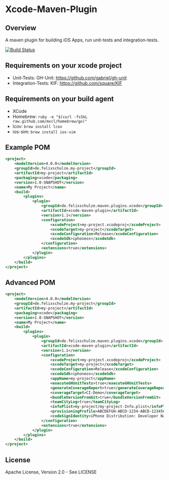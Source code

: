 # Xcode-Maven-Plugin

## Overview
A maven plugin for building iOS Apps, run unit-tests and integration-tests.

[![Build Status](https://secure.travis-ci.org/x2on/xcode-maven-plugin.png)](http://travis-ci.org/x2on/xcode-maven-plugin)

## Requirements on your xcode project

- Unit-Tests: GH-Unit: https://github.com/gabriel/gh-unit
- Integration-Tests: KIF: https://github.com/square/KIF

## Requirements on your build agent

- XCode
- Homebrew: ```ruby -e "$(curl -fsSkL raw.github.com/mxcl/homebrew/go)"```
- lcov: ```brew install lcov```
- ios-sim: ```brew install ios-sim```

## Example POM
```xml
<project>
    <modelVersion>4.0.0</modelVersion>
    <groupId>de.felixschulze.my-project</groupId>
    <artifactId>my-project</artifactId>
    <packaging>xcode</packaging>
    <version>1.0-SNAPSHOT</version>
    <name>My Project</name>
    <build>
        <plugins>
            <plugin>
                <groupId>de.felixschulze.maven.plugins.xcode</groupId>
                <artifactId>xcode-maven-plugin</artifactId>
                <version>1.1</version>
                <configuration>
                    <xcodeProject>my-project.xcodeproj</xcodeProject>
                    <xcodeTarget>my-project</xcodeTarget>
                    <xcodeConfiguration>Release</xcodeConfiguration>
                    <xcodeSdk>iphoneos</xcodeSdk>
                </configuration>
                <extensions>true</extensions>
            </plugin>
        </plugins>
    </build>
</project>
```

## Advanced POM
```xml
<project>
    <modelVersion>4.0.0</modelVersion>
    <groupId>de.felixschulze.my-project</groupId>
    <artifactId>my-project</artifactId>
    <packaging>xcode</packaging>
    <version>1.0-SNAPSHOT</version>
    <name>My Project</name>
    <build>
        <plugins>
            <plugin>
                <groupId>de.felixschulze.maven.plugins.xcode</groupId>
                <artifactId>xcode-maven-plugin</artifactId>
                <version>1.1</version>
                <configuration>
                    <xcodeProject>my-project.xcodeproj</xcodeProject>
                    <xcodeTarget>my-project</xcodeTarget>
                    <xcodeConfiguration>Release</xcodeConfiguration>
                    <xcodeSdk>iphoneos</xcodeSdk>
                    <appName>my-project</appName>
                    <executeGHUnitTests>true</executeGHUnitTests>
                    <generateCoverageReport>true</generateCoverageReport>
                    <coverageTarget>CI-Demo</coverageTarget>
                    <bundleVersionFromGit>true</bundleVersionFromGit>
                    <teamCityLog>true</teamCityLog>
                    <infoPlist>my-project/my-project-Info.plist</infoPlist>
                    <provisioningProfile>ABCDEFGH-ABCD-1234-ABCD-12345678901</provisioningProfile>
                    <codeSignIdentity>iPhone Distribution: Developer Name</codeSignIdentity>
                </configuration>
                <extensions>true</extensions>
            </plugin>
        </plugins>
    </build>
</project>
```

## License
Apache License, Version 2.0 - See LICENSE